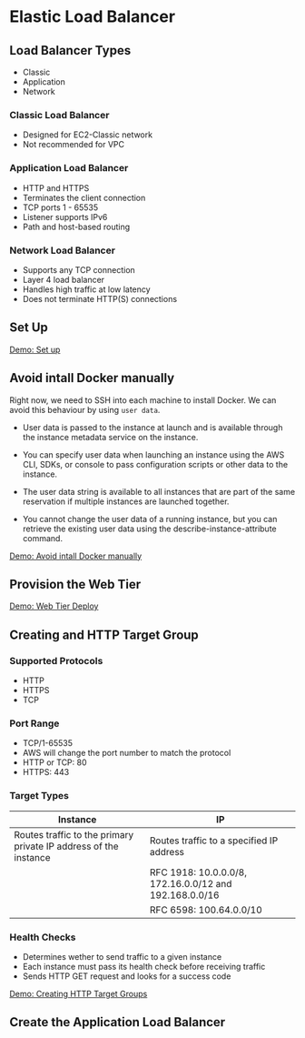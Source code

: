 # Elastic Load Balancer

## Load Balancer Types

- Classic
- Application
- Network

### Classic Load Balancer

- Designed for EC2-Classic network
- Not recommended for VPC

### Application Load Balancer

- HTTP and HTTPS
- Terminates the client connection
- TCP ports 1 - 65535
- Listener supports IPv6
- Path and host-based routing

### Network Load Balancer

- Supports any TCP connection
- Layer 4 load balancer
- Handles high traffic at low latency
- Does not terminate HTTP(S) connections

## Set Up

[Demo: Set up](./demos/01-setup/readme.md)

## Avoid intall Docker manually

Right now, we need to SSH into each machine to install Docker. We can avoid this behaviour by using `user data`.

- User data is passed to the instance at launch and is available through the instance metadata service on the instance.

- You can specify user data when launching an instance using the AWS CLI, SDKs, or console to pass configuration scripts or other data to the instance.

- The user data string is available to all instances that are part of the same reservation if multiple instances are launched together.

- You cannot change the user data of a running instance, but you can retrieve the existing user data using the describe-instance-attribute command.

[Demo: Avoid intall Docker manually](./demos/02-user-data/readme.md)

## Provision the Web Tier

[Demo: Web Tier Deploy](./demos/03-web-tier-deploy/readme.md)

## Creating and HTTP Target Group

### Supported Protocols

- HTTP
- HTTPS
- TCP

### Port Range

- TCP/1-65535
- AWS will change the port number to match the protocol
- HTTP or TCP: 80
- HTTPS: 443

### Target Types

| Instance                                                         | IP                                                     |
| ---------------------------------------------------------------- | ------------------------------------------------------ |
| Routes traffic to the primary private IP address of the instance | Routes traffic to a specified IP address               |
|                                                                  | RFC 1918: 10.0.0.0/8, 172.16.0.0/12 and 192.168.0.0/16 |
|                                                                  | RFC 6598: 100.64.0.0/10                                |

### Health Checks

- Determines wether to send traffic to a given instance
- Each instance must pass its health check before receiving traffic
- Sends HTTP GET request and looks for a success code

[Demo: Creating HTTP Target Groups](./demos/04-create-target-groups/readme.md)

## Create the Application Load Balancer

